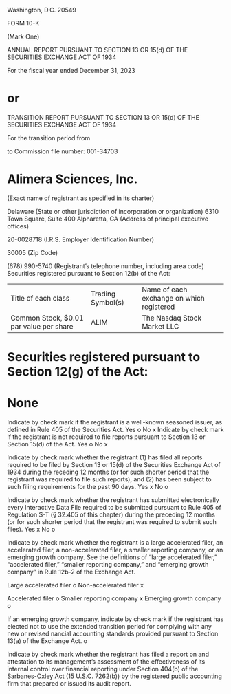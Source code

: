 Washington, D.C. 20549

FORM 10-K

(Mark One)

ANNUAL REPORT PURSUANT TO SECTION 13 OR 15(d) OF THE SECURITIES EXCHANGE ACT OF 1934

For the fiscal year ended December 31, 2023

# or

TRANSITION REPORT PURSUANT TO SECTION 13 OR 15(d) OF THE SECURITIES EXCHANGE ACT OF 1934

For the transition period from

to Commission file number: 001-34703

# Alimera Sciences, Inc.

(Exact name of registrant as specified in its charter)

Delaware (State or other jurisdiction of incorporation or organization) 6310 Town Square, Suite 400 Alpharetta, GA (Address of principal executive offices)

20-0028718 (I.R.S. Employer Identification Number)

30005 (Zip Code)

(678) 990-5740 (Registrant’s telephone number, including area code) Securities registered pursuant to Section 12(b) of the Act:

<table><tr><td>Title of each class</td><td>Trading Symbol(s)</td><td>Name of each exchange on which registered</td></tr><tr><td>Common Stock, $0.01 par value per share</td><td>ALIM</td><td>The Nasdaq Stock Market LLC</td></tr></table>

# Securities registered pursuant to Section 12(g) of the Act:

# None

Indicate by check mark if the registrant is a well-known seasoned issuer, as defined in Rule 405 of the Securities Act. Yes o No x Indicate by check mark if the registrant is not required to file reports pursuant to Section 13 or Section 15(d) of the Act. Yes o No x

Indicate by check mark whether the registrant (1) has filed all reports required to be filed by Section 13 or 15(d) of the Securities Exchange Act of 1934 during the receding 12 months (or for such shorter period that the registrant was required to file such reports), and (2) has been subject to such filing requirements for the past 90 days. Yes x No o

Indicate by check mark whether the registrant has submitted electronically every Interactive Data File required to be submitted pursuant to Rule 405 of Regulation S-T (§ 32.405 of this chapter) during the preceding 12 months (or for such shorter period that the registrant was required to submit such files). Yes $\mathsf { x }$ No o

Indicate by check mark whether the registrant is a large accelerated filer, an accelerated filer, a non-accelerated filer, a smaller reporting company, or an emerging growth company. See the definitions of “large accelerated filer,” “accelerated filer,” “smaller reporting company,” and “emerging growth company” in Rule 12b-2 of the Exchange Act.

Large accelerated filer o Non-accelerated filer x

Accelerated filer o Smaller reporting company x Emerging growth company o

If an emerging growth company, indicate by check mark if the registrant has elected not to use the extended transition period for complying with any new or revised nancial accounting standards provided pursuant to Section 13(a) of the Exchange Act. o

Indicate by check mark whether the registrant has filed a report on and attestation to its management’s assessment of the effectiveness of its internal control over financial reporting under Section 404(b) of the Sarbanes-Oxley Act (15 U.S.C. 7262(b)) by the registered public accounting firm that prepared or issued its audit report.